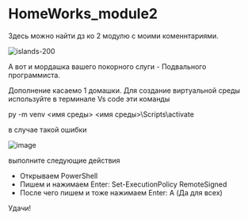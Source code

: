 # HomeWorks_module2
Здесь можно найти дз ко 2 модулю с моими коменнтариями.

![islands-200](https://user-images.githubusercontent.com/103320407/221964120-ec0e916e-d2d2-47c3-ad3b-fa9af6470e0e.jpeg)

А вот и мордашка вашего покорного слуги - Подвального программиста.

Дополнение касаемо 1 домашки.
Для создание виртуальной среды используйте в терминале Vs code эти команды

py -m venv <имя среды>
<имя среды>\Scripts\activate

в случае такой ошибки

![image](https://user-images.githubusercontent.com/103320407/222213511-c8770a85-3e0a-4217-ad7e-f25c547ccaf6.png)

выполните следующие действия

* Открываем PowerShell
* Пишем и нажимаем Enter: Set-ExecutionPolicy RemoteSigned
* После чего пишем и тоже нажимаем Enter: A (Да для всех)

Удачи!
